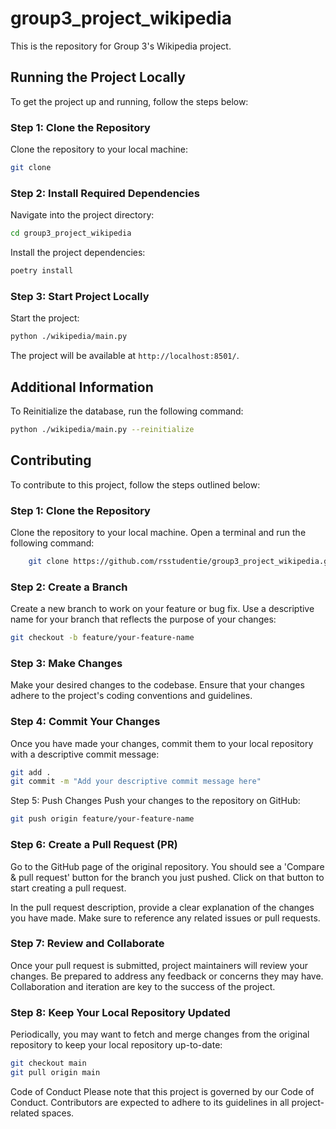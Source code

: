 # group3_project_wikipedia
This is the repository for Group 3's Wikipedia project.

## Running the Project Locally

To get the project up and running, follow the steps below:

### Step 1: Clone the Repository

Clone the repository to your local machine:

```bash
git clone
```

### Step 2: Install Required Dependencies

Navigate into the project directory:

```bash
cd group3_project_wikipedia
```

Install the project dependencies:

```bash
poetry install
```

### Step 3: Start Project Locally

Start the project:

```bash
python ./wikipedia/main.py
```

The project will be available at `http://localhost:8501/`.

## Additional Information

To Reinitialize the database, run the following command:

```bash
python ./wikipedia/main.py --reinitialize
```



## Contributing

To contribute to this project, follow the steps outlined below:

### Step 1: Clone the Repository

Clone the repository to your local machine. Open a terminal and run the following command:

```bash
    git clone https://github.com/rsstudentie/group3_project_wikipedia.git
```

### Step 2: Create a Branch
Create a new branch to work on your feature or bug fix. Use a descriptive name for your branch that reflects the purpose of your changes:

```bash
git checkout -b feature/your-feature-name
```

### Step 3: Make Changes
Make your desired changes to the codebase. Ensure that your changes adhere to the project's coding conventions and guidelines.

### Step 4: Commit Your Changes
Once you have made your changes, commit them to your local repository with a descriptive commit message:

```bash
git add .
git commit -m "Add your descriptive commit message here"
```

Step 5: Push Changes
Push your changes to the repository on GitHub:

```bash
git push origin feature/your-feature-name
```

### Step 6: Create a Pull Request (PR)
Go to the GitHub page of the original repository. You should see a 'Compare & pull request' button for the branch you just pushed. Click on that button to start creating a pull request.

In the pull request description, provide a clear explanation of the changes you have made. Make sure to reference any related issues or pull requests.

### Step 7: Review and Collaborate
Once your pull request is submitted, project maintainers will review your changes. Be prepared to address any feedback or concerns they may have. Collaboration and iteration are key to the success of the project.

### Step 8: Keep Your Local Repository Updated
Periodically, you may want to fetch and merge changes from the original repository to keep your local repository up-to-date:

```bash
git checkout main
git pull origin main
```

Code of Conduct
Please note that this project is governed by our Code of Conduct. Contributors are expected to adhere to its guidelines in all project-related spaces.
